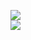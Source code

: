 [![](https://img.shields.io/badge/Made%20With-Github%20Spray-lightgrey.svg?style=for-the-badge&logo=github)](https://github.com/Annihil/github-spray#24705)  
[![](https://i.imgur.com/2DrTn0Z.gif)](https://github.com/Annihil/github-spray)